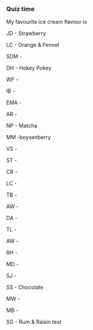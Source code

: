 ### Quiz time

My favourite ice cream flavour is

JD - Strawberry

LC - Orange & Fennel

SDM - 

DH - Hokey Pokey

WF -

IB -

EMA -

AR -

NP - Matcha

MM -boysenberry

VS -

ST -

CR -

LC - 

TB -

AW - 

DA -

TL -

AW -

RH -

MD -

SJ -

SS - Chocolate

MW -

MB -

SG - Rum & Raisin test
